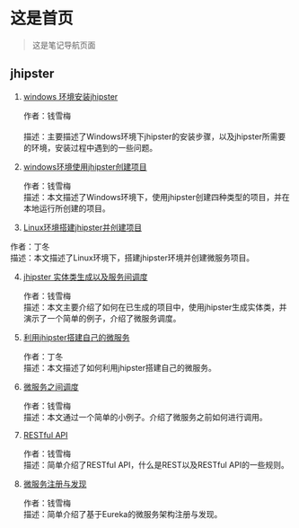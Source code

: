 # 这是首页

> 这是笔记导航页面
> 

## jhipster

1. [windows 环境安装jhipster](./docs/jhipster/jhipster-installing.md) 

	作者：钱雪梅<br>  
	描述：主要描述了Windows环境下jhipster的安装步骤，以及jhipster所需要的环境，安装过程中遇到的一些问题。

2. [windows环境使用jhipster创建项目](./docs/jhipster/create-project.md)  

	作者：钱雪梅<br>
	描述：本文描述了Windows环境下，使用jhipster创建四种类型的项目，并在本地运行所创建的项目。

3. [Linux环境搭建jhipster并创建项目](./docs/jhipster/linux_jhipster.md)  

作者：丁冬<br>
描述：本文描述了Linux环境下，搭建jhipster环境并创建微服务项目。
	
4. [jhipster 实体类生成以及服务间调度](./docs/jhipster/jhipster-entity.md)    

	作者：钱雪梅<br>
	描述：本文主要介绍了如何在已生成的项目中，使用jhipster生成实体类，并演示了一个简单的例子，介绍了微服务调度。

5. [利用jhipster搭建自己的微服务](./docs/jhipster/jhipster-microservice.md)  

	作者：丁冬<br>
	描述：本文描述了如何利用jhipster搭建自己的微服务。

6. [微服务之间调度](./docs/jhipster/micro-service.md)  

	作者：钱雪梅<br>
	描述：本文通过一个简单的小例子。介绍了微服务之前如何进行调用。

7. [RESTful API](./docs/jhipster/restful-api.md)  

	作者：钱雪梅<br>
	描述：简单介绍了RESTful API，什么是REST以及RESTful API的一些规则。
	
8. [微服务注册与发现](./docs/jhipster/micro-service-register.md)  

	作者：钱雪梅<br>
	描述：简单介绍了基于Eureka的微服务架构注册与发现。
	



